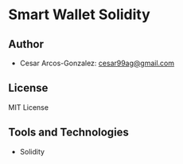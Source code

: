 # Smart Wallet Solidity
## Author
- Cesar Arcos-Gonzalez: cesar99ag@gmail.com
## License
MIT License
## Tools and Technologies
- Solidity
